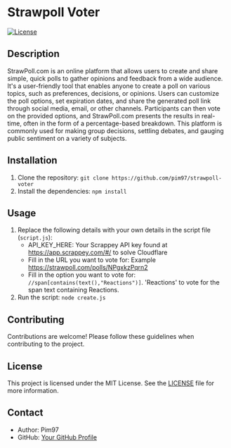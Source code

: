 # Strawpoll Voter

[![License](https://img.shields.io/badge/license-MIT-blue.svg)](LICENSE)

## Description

StrawPoll.com is an online platform that allows users to create and share simple, quick polls to gather opinions and feedback from a wide audience. It's a user-friendly tool that enables anyone to create a poll on various topics, such as preferences, decisions, or opinions. Users can customize the poll options, set expiration dates, and share the generated poll link through social media, email, or other channels. Participants can then vote on the provided options, and StrawPoll.com presents the results in real-time, often in the form of a percentage-based breakdown. This platform is commonly used for making group decisions, settling debates, and gauging public sentiment on a variety of subjects.

## Installation

1. Clone the repository: `git clone https://github.com/pim97/strawpoll-voter`
2. Install the dependencies: `npm install`

## Usage

1. Replace the following details with your own details in the script file (`script.js`):
   - API_KEY_HERE: Your Scrappey API key found at https://app.scrappey.com/#/ to solve Cloudflare
   - Fill in the URL you want to vote for: Example https://strawpoll.com/polls/NPgxkzPqrn2
   - Fill in the option you want to vote for: `//span[contains(text(),"Reactions")]`. 'Reactions' to vote for the span text containing Reactions.
2. Run the script: `node create.js`

## Contributing

Contributions are welcome! Please follow these guidelines when contributing to the project.

## License

This project is licensed under the MIT License. See the [LICENSE](LICENSE) file for more information.

## Contact

- Author: Pim97
- GitHub: [Your GitHub Profile](https://github.com/pim97/)
